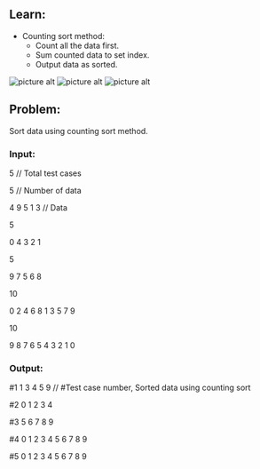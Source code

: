 ## Learn:
- Counting sort method:
  - Count all the data first.
  - Sum counted data to set index.
  - Output data as sorted.

![picture alt](https://github.com/ami-arkhan/study-materials/blob/master/codes/sorting/counting-sort/count_digits.gif "Count Digits")
![picture alt](https://github.com/ami-arkhan/study-materials/blob/master/codes/sorting/counting-sort/sum_counted_digits.png "Total Count")
![picture alt](https://github.com/ami-arkhan/study-materials/blob/master/codes/sorting/counting-sort/result_data.gif "Result")



## Problem:
Sort data using counting sort method.



### Input:
5   // Total test cases

5   // Number of data

4 9 5 1 3   // Data

5

0 4 3 2 1

5

9 7 5 6 8

10

0 2 4 6 8 1 3 5 7 9

10

9 8 7 6 5 4 3 2 1 0



### Output:
#1 1 3 4 5 9    // #Test case number, Sorted data using counting sort

#2 0 1 2 3 4

#3 5 6 7 8 9

#4 0 1 2 3 4 5 6 7 8 9

#5 0 1 2 3 4 5 6 7 8 9

